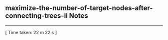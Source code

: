 <h2>maximize-the-number-of-target-nodes-after-connecting-trees-ii Notes</h2><hr>[ Time taken: 22 m 22 s ]